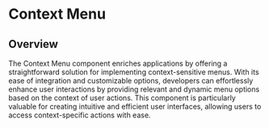# Context Menu

## Overview

The Context Menu component enriches applications by offering a straightforward solution for implementing context-sensitive menus. With its ease of integration and customizable options, developers can effortlessly enhance user interactions by providing relevant and dynamic menu options based on the context of user actions. This component is particularly valuable for creating intuitive and efficient user interfaces, allowing users to access context-specific actions with ease. 


